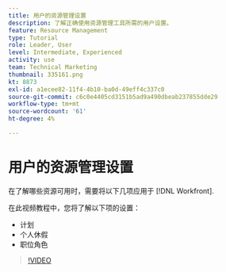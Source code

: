 ```yaml
---
title: 用户的资源管理设置
description: 了解正确使用资源管理工具所需的用户设置。
feature: Resource Management
type: Tutorial
role: Leader, User
level: Intermediate, Experienced
activity: use
team: Technical Marketing
thumbnail: 335161.png
kt: 8873
exl-id: a1ecee82-11f4-4b10-ba0d-49eff4c337c0
source-git-commit: c6c0e4405cd3151b5ad9a490dbeab237855dde29
workflow-type: tm+mt
source-wordcount: '61'
ht-degree: 4%

---
```


# 用户的资源管理设置

在了解哪些资源可用时，需要将以下几项应用于 [!DNL Workfront].

在此视频教程中，您将了解以下项的设置：

* 计划
* 个人休假
* 职位角色

>[!VIDEO](https://video.tv.adobe.com/v/335161/?quality=12)

